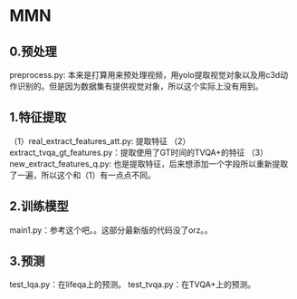 # MMN

## 0.预处理
preprocess.py: 本来是打算用来预处理视频，用yolo提取视觉对象以及用c3d动作识别的。但是因为数据集有提供视觉对象，所以这个实际上没有用到。

## 1.特征提取
（1）real_extract_features_att.py: 提取特征
（2）extract_tvqa_gt_features.py：提取使用了GT时间的TVQA+的特征
（3）new_extract_features_q.py: 也是提取特征，后来想添加一个字段所以重新提取了一遍，所以这个和（1）有一点点不同。

## 2.训练模型
main1.py：参考这个吧。。这部分最新版的代码没了orz。。

## 3.预测
test_lqa.py：在lifeqa上的预测。
test_tvqa.py：在TVQA+上的预测。